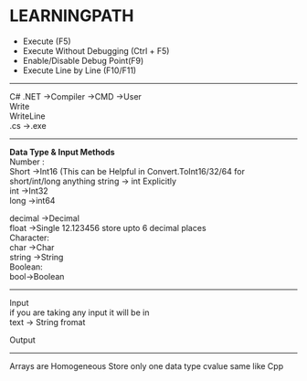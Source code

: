 # LEARNINGPATH
- Execute (F5)
- Execute Without Debugging (Ctrl + F5)
- Enable/Disable Debug Point(F9)
- Execute Line by Line (F10/F11)

---
C# .NET ->Compiler ->CMD ->User<br>
Write<br>
WriteLine<br>
.cs ->.exe<br>

---
<b>Data Type & Input Methods</b><br>
Number :<br>
Short ->Int16  (This can be Helpful in Convert.ToInt16/32/64 for short/int/long anything string -> int Explicitly<br>
int ->Int32<br>
long ->int64<br>

decimal ->Decimal <br>
float ->Single 12.123456 store upto 6 decimal places <br>
Character:<br>
char ->Char<br>
string ->String<br>
Boolean:<br>
bool->Boolean <br>

---
Input<br>
if you are taking any input it will be in <br>
text -> String fromat <br>

Output<br>

---

Arrays are Homogeneous Store only one data type cvalue same like Cpp





